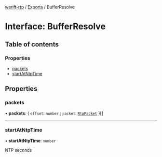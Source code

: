 [werift-rtp](../README.md) / [Exports](../modules.md) / BufferResolve

# Interface: BufferResolve

## Table of contents

### Properties

- [packets](BufferResolve.md#packets)
- [startAtNtpTime](BufferResolve.md#startatntptime)

## Properties

### packets

• **packets**: { `offset`: `number` ; `packet`: [`RtpPacket`](../classes/RtpPacket.md)  }[]

___

### startAtNtpTime

• **startAtNtpTime**: `number`

NTP seconds
